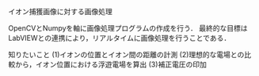 イオン捕獲画像に対する画像処理

OpenCVとNumpyを軸に画像処理プログラムの作成を行う．
最終的な目標はLabVIEWとの連携により，リアルタイムに画像処理を行うことである．

知りたいこと
(1)イオンの位置とイオン間の距離の計測
(2)理想的な電場との比較から，イオン位置における浮遊電場を算出
(3)補正電圧の印加